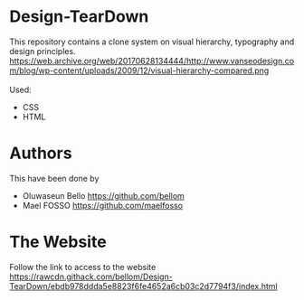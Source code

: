 # Design-TearDown

This repository contains a clone system on visual hierarchy, typography and design principles.
https://web.archive.org/web/20170628134444/http://www.vanseodesign.com/blog/wp-content/uploads/2009/12/visual-hierarchy-compared.png
<br><br>
Used:
* CSS
* HTML

# Authors
This have been done by
* Oluwaseun Bello https://github.com/bellom
* Mael FOSSO https://github.com/maelfosso

# The Website
Follow the link to access to the website https://rawcdn.githack.com/bellom/Design-TearDown/ebdb978ddda5e8823f6fe4652a6cb03c2d7794f3/index.html
